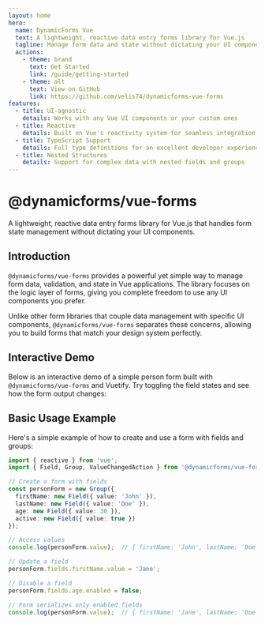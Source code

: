 ```yaml
---
layout: home
hero:
  name: DynamicForms Vue
  text: A lightweight, reactive data entry forms library for Vue.js
  tagline: Manage form data and state without dictating your UI components
  actions:
    - theme: brand
      text: Get Started
      link: /guide/getting-started
    - theme: alt
      text: View on GitHub
      link: https://github.com/velis74/dynamicforms-vue-forms
features:
  - title: UI-agnostic
    details: Works with any Vue UI components or your custom ones
  - title: Reactive
    details: Built on Vue's reactivity system for seamless integration
  - title: TypeScript Support
    details: Full type definitions for an excellent developer experience
  - title: Nested Structures
    details: Support for complex data with nested fields and groups
---
```


# @dynamicforms/vue-forms

A lightweight, reactive data entry forms library for Vue.js that handles form state management without dictating your
UI components.

## Introduction

`@dynamicforms/vue-forms` provides a powerful yet simple way to manage form data, validation, and state in Vue 
applications. The library focuses on the logic layer of forms, giving you complete freedom to use any UI components 
you prefer.

Unlike other form libraries that couple data management with specific UI components, `@dynamicforms/vue-forms` 
separates these concerns, allowing you to build forms that match your design system perfectly.

## Interactive Demo

Below is an interactive demo of a simple person form built with `@dynamicforms/vue-forms` and Vuetify. Try toggling the 
field states and see how the form output changes:

<PersonFormDemo />

## Basic Usage Example

Here's a simple example of how to create and use a form with fields and groups:

```typescript
import { reactive } from 'vue';
import { Field, Group, ValueChangedAction } from '@dynamicforms/vue-forms';

// Create a form with fields
const personForm = new Group({
  firstName: new Field({ value: 'John' }),
  lastName: new Field({ value: 'Doe' }),
  age: new Field({ value: 30 }),
  active: new Field({ value: true })
});

// Access values
console.log(personForm.value);  // { firstName: 'John', lastName: 'Doe', age: 30, active: true }

// Update a field
personForm.fields.firstName.value = 'Jane';

// Disable a field
personForm.fields.age.enabled = false;

// Form serializes only enabled fields
console.log(personForm.value);  // { firstName: 'Jane', lastName: 'Doe', active: true }
```

<script setup>
import PersonFormDemo from './components/person-form-demo.vue'
</script>
